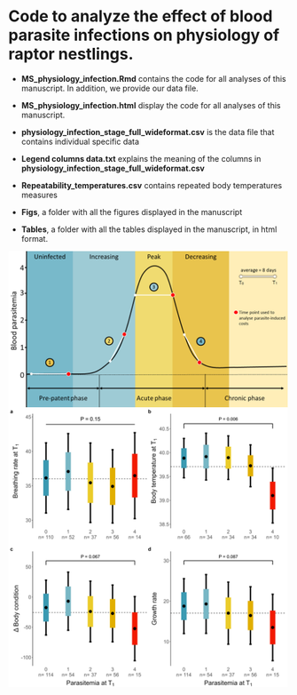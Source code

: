 # Code to analyze the effect of blood parasite infections on physiology of raptor nestlings. 


-   **MS_physiology_infection.Rmd** contains the code for all analyses of this manuscript. In addition, we
    provide our data file.
    
-   **MS_physiology_infection.html** display the code for all analyses of this manuscript.

-   **physiology_infection_stage_full_wideformat.csv** is the data file that contains individual specific data

-   **Legend columns data.txt** explains the meaning of the columns in **physiology_infection_stage_full_wideformat.csv**

-   **Repeatability_temperatures.csv** contains repeated body temperatures measures

-   **Figs**, a folder with all the figures displayed in the manuscript

-   **Tables**, a folder with all the tables displayed in the manuscript, in html format.


<img src="Figs/Fig1_dynamic_parasitemia.png" style="display: block; margin: auto;" />

<img src="Figs/Fig4_predicted_physio_param_infection_intensities_Treatment.png" style="display: block; margin: auto;" />
